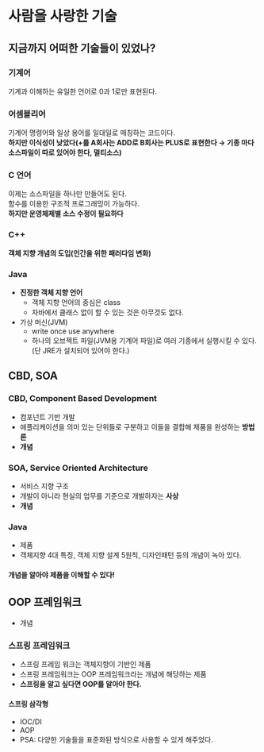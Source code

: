 # 사람을 사랑한 기술

## 지금까지 어떠한 기술들이 있었나?

### 기계어
기계과 이해하는 유일한 언어로 0과 1로만 표현된다.

### 어셈블리어
기계어 명령어와 일상 용어를 일대일로 매칭하는 코드이다.  
**하지만 이식성이 낮았다(+를 A회사는 ADD로 B회사는 PLUS로 표현한다 → 기종 마다 소스파일이 따로 있어야 한다, 멀티소스)**

### C 언어
이제는 소스파일을 하나만 만들어도 된다.   
함수를 이용한 구조적 프로그래밍이 가능하다.    
**하지만 운영체제별 소스 수정이 필요하다**

### C++
**객체 지향 개념의 도입(인간을 위한 패러다임 변화)**

### Java
* **진정한 객체 지향 언어**
  * 객체 지향 언어의 중심은 class
  * 자바에서 클래스 없이 할 수 있는 것은 아무것도 없다.
* 가상 머신(JVM)
  * write once use anywhere
  * 하나의 오브젝트 파일(JVM용 기계어 파일)로 여러 기종에서 실행시킬 수 있다.(단 JRE가 설치되어 있어야 한다.)
  

## CBD, SOA
### CBD, Component Based Development
* 컴포넌트 기반 개발
* 애플리케이션을 의미 있는 단위들로 구분하고 이들을 결합해 제품을 완성하는 **방법론**
* **개념**

### SOA, Service Oriented Architecture
* 서비스 지향 구조
* 개발이 아니라 현실의 업무를 기준으로 개발하자는 **사상**
* **개념**

### Java
* 제품
* 객체지향 4대 특징, 객체 지향 설계 5원칙, 디자인패턴 등의 개념이 녹아 있다. 

#### 개념을 알아야 제품을 이해할 수 있다!

## OOP 프레임워크
* 개념
### 스프링 프레임워크
* 스프링 프레임 워크는 객체지향이 기반인 제품
* 스프링 프레임워크는 OOP 프레임워크라는 개념에 해당하는 제품
* **스프링을 알고 싶다면 OOP를 알아야 한다.**

#### 스프링 삼각형
* IOC/DI
* AOP
* PSA: 다양한 기술들을 표준화된 방식으로 사용할 수 있게 해주었다.



